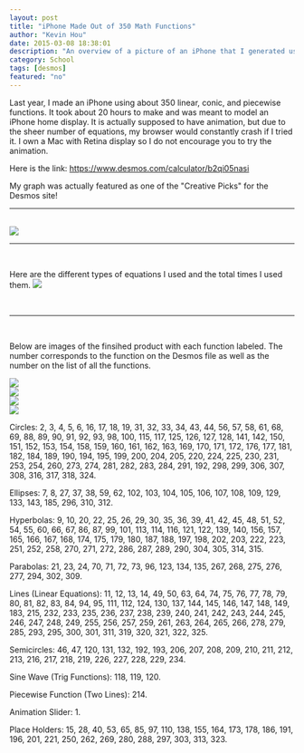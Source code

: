 ```yaml
---
layout: post
title: "iPhone Made Out of 350 Math Functions"
author: "Kevin Hou"
date: 2015-03-08 18:38:01
description: "An overview of a picture of an iPhone that I generated using 350+ math equations on Desmos.com."
category: School
tags: [desmos]
featured: "no"
---
```


Last year, I made an iPhone using about 350 linear, conic, and piecewise functions. It took about 20 hours to make and was meant to model an iPhone home display. It is actually supposed to have animation, but due to the sheer number of equations, my browser would constantly crash if I tried it. I own a Mac with Retina display so I do not encourage you to try the animation.
 
Here is the link:
<a href="https://www.desmos.com/calculator/b2qi05nasi">https://www.desmos.com/calculator/b2qi05nasi</a>
 
My graph was actually featured as one of the "Creative Picks" for the Desmos site!
<br />
<hr />
<br />
<img src="./../../../../media/blog/images/Desmos/Desmos iPhone.png">

<br />
<hr />
<br />

Here are the different types of equations I used and the total times I used them.
<img src="./../../../../media/blog/images/Desmos/Desmos iPhone Stats.png">

<br />
<hr />
<br />

Below are images of the finsihed product with each function labeled. The number corresponds to the function on the Desmos file as well as the number on the list of all the functions.

<img src="./../../../../media/blog/images/Desmos/Desmos iPhone Labeled 3.jpg">
<br />
<img src="./../../../../media/blog/images/Desmos/Desmos iPhone Labeled 2.jpg">
<br />
<img src="./../../../../media/blog/images/Desmos/Desmos iPhone Labeled 1.jpg">
<br />
<img src="./../../../../media/blog/images/Desmos/Desmos iPhone Labeled 4.jpg">

Circles:
2, 3, 4, 5, 6, 16, 17, 18, 19, 31, 32, 33, 34, 43, 44, 56, 57, 58, 61, 68, 69, 88, 89, 90, 91, 92, 93, 98, 100, 115, 117, 125, 126, 127, 128, 141, 142, 150, 151, 152, 153, 154, 158, 159, 160, 161, 162, 163, 169, 170, 171, 172, 176, 177, 181, 182, 184, 189, 190, 194, 195, 199, 200, 204, 205, 220, 224, 225, 230, 231, 253, 254, 260, 273, 274, 281, 282, 283, 284, 291, 192, 298, 299, 306, 307, 308, 316, 317, 318, 324.
 
Ellipses:
7, 8, 27, 37, 38, 59, 62, 102, 103, 104, 105, 106, 107, 108, 109, 129, 133, 143, 185, 296, 310, 312.
 
Hyperbolas:
9, 10, 20, 22, 25, 26, 29, 30, 35, 36, 39, 41, 42, 45, 48, 51, 52, 54, 55, 60, 66, 67, 86, 87, 99, 101, 113, 114, 116, 121, 122, 139, 140, 156, 157, 165, 166, 167, 168, 174, 175, 179, 180, 187, 188, 197, 198, 202, 203, 222, 223, 251, 252, 258, 270, 271, 272, 286, 287, 289, 290, 304, 305, 314, 315.
 
Parabolas:
21, 23, 24, 70, 71, 72, 73, 96, 123, 134, 135, 267, 268, 275, 276, 277, 294, 302, 309.
 
Lines (Linear Equations):
11, 12, 13, 14, 49, 50, 63, 64, 74, 75, 76, 77, 78, 79, 80, 81, 82, 83, 84, 94, 95, 111, 112, 124, 130, 137, 144, 145, 146, 147, 148, 149, 183, 215, 232, 233, 235, 236, 237, 238, 239, 240, 241, 242, 243, 244, 245, 246, 247, 248, 249, 255, 256, 257, 259, 261, 263, 264, 265, 266, 278, 279, 285, 293, 295, 300, 301, 311, 319, 320, 321, 322, 325.
 
Semicircles:
46, 47, 120, 131, 132, 192, 193, 206, 207, 208, 209, 210, 211, 212, 213, 216, 217, 218, 219, 226, 227, 228, 229, 234.
 
Sine Wave (Trig Functions):
118, 119, 120.
 
Piecewise Function (Two Lines):
214.
 
Animation Slider:
1.
 
Place Holders:
15, 28, 40, 53, 65, 85, 97, 110, 138, 155, 164, 173, 178, 186, 191, 196, 201, 221, 250, 262, 269, 280, 288, 297, 303, 313, 323.
